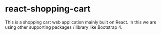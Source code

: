 # react-shopping-cart
This is a shopping cart web application mainly built on React. In this we are using other supporting packages / library like Bootstrap 4.
